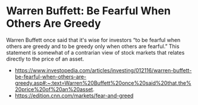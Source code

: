 # Warren Buffett: Be Fearful When Others Are Greedy
Warren Buffett once said that it's wise for investors “to be fearful when others are greedy and to be greedy only when others are fearful.” This statement is somewhat of a contrarian view of stock markets that relates directly to the price of an asset.
* https://www.investopedia.com/articles/investing/012116/warren-buffett-be-fearful-when-others-are-greedy.asp#:~:text=Warren%20Buffett%20once%20said%20that,the%20price%20of%20an%20asset.
* https://edition.cnn.com/markets/fear-and-greed
